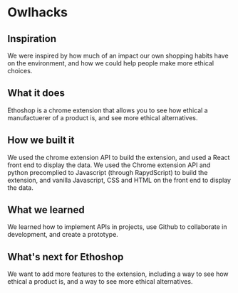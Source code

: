 # Owlhacks
## Inspiration
We were inspired by how much of an impact our own shopping habits have on the environment, and how we could help people make more ethical choices. 

## What it does
Ethoshop is a chrome extension that allows you to see how ethical a manufactuerer of a product is, and see more ethical alternatives. 

## How we built it
We used the chrome extension API to build the extension, and used a React front end to display the data. We used the Chrome extension API and python precomplied to Javascript (through RapydScript) to build the extension, and vanilla Javascript, CSS and HTML on the front end to display the data. 

## What we learned
We learned how to implement APIs in projects, use Github to collaborate in development, and create a prototype. 

## What's next for Ethoshop
We want to add more features to the extension, including a way to see how ethical a product is, and a way to see more ethical alternatives. 
